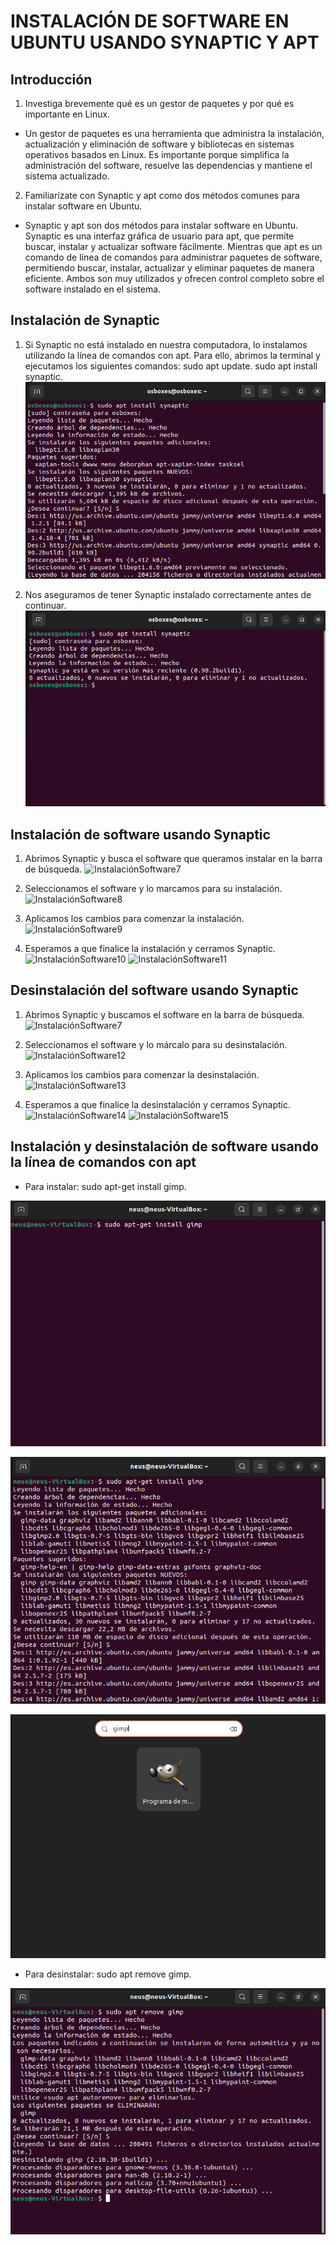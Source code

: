 # INSTALACIÓN DE SOFTWARE EN UBUNTU USANDO SYNAPTIC Y APT

## Introducción
1. Investiga brevemente qué es un gestor de paquetes y por qué es importante en Linux.

* Un gestor de paquetes es una herramienta que administra la instalación, actualización y eliminación de software y bibliotecas en sistemas operativos basados en Linux. Es importante porque simplifica la administración del software, resuelve las dependencias y mantiene el sistema actualizado.


2. Familiarízate con Synaptic y apt como dos métodos comunes para instalar software en Ubuntu.

* Synaptic y apt son dos métodos para instalar software en Ubuntu. Synaptic es una interfaz gráfica de usuario para apt, que permite buscar, instalar y actualizar software fácilmente. Mientras que apt es un comando de línea de comandos para administrar paquetes de software, permitiendo buscar, instalar, actualizar y eliminar paquetes de manera eficiente. Ambos son muy utilizados y ofrecen control completo sobre el software instalado en el sistema.


## Instalación de Synaptic

1. Si Synaptic no está instalado en nuestra computadora, lo instalamos utilizando la línea de comandos con apt. Para ello, abrimos la terminal y ejecutamos los siguientes comandos: sudo apt update.  sudo apt install synaptic.
![InstalaciónSoftware1](https://github.com/neusmartinez/Instalacion-Software/blob/main/INSTALACIO%CC%81N%20SOFTWARE%201.png)

2. Nos aseguramos de tener Synaptic instalado correctamente antes de continuar.
![InstalaciónSoftware2](https://github.com/neusmartinez/Instalacion-Software/blob/main/INSTALACIO%CC%81N%20SOFTWARE%202.png)


## Instalación de software usando Synaptic

1. Abrimos Synaptic y busca el software que queramos instalar en la barra de búsqueda.
![InstalaciónSoftware7](https://github.com/neusmartinez/Instalacion-Software/blob/main/INSTALACI%C3%93N%20SOFTWARE%207.png)


2. Seleccionamos el software y lo  marcamos para su instalación.
![InstalaciónSoftware8](https://github.com/neusmartinez/Instalacion-Software/blob/main/INSTALACI%C3%93N%20SOFTWARE%208.png)


3. Aplicamos los cambios para comenzar la instalación.
![InstalaciónSoftware9](https://github.com/neusmartinez/Instalacion-Software/blob/main/INSTALACIO%CC%81N%20SOFTWARE%209.png)


4. Esperamos a que finalice la instalación y cerramos Synaptic.
![InstalaciónSoftware10](https://github.com/neusmartinez/Instalacion-Software/blob/main/INSTALACI%C3%93N%20SOFTWARE%2010.png)
![InstalaciónSoftware11](https://github.com/neusmartinez/Instalacion-Software/blob/main/INSTALACI%C3%93N%20SOFTWARE%2011.png)

## Desinstalación del software usando Synaptic

1. Abrimos Synaptic y buscamos el software en la barra de búsqueda.
![InstalaciónSoftware7](https://github.com/neusmartinez/Instalacion-Software/blob/main/INSTALACIO%CC%81N%20SOFTWARE%207.png)


2. Seleccionamos el software y lo márcalo para su desinstalación.
![InstalaciónSoftware12](https://github.com/neusmartinez/Instalacion-Software/blob/main/INSTALACIO%CC%81N%20SOFTWARE%2012.png)


3. Aplicamos los cambios para comenzar la desinstalación.
![InstalaciónSoftware13](https://github.com/neusmartinez/Instalacion-Software/blob/main/INSTALACIO%CC%81N%20SOFTWARE%2013.png)


4. Esperamos a que finalice la desinstalación y cerramos Synaptic.
![InstalaciónSoftware14](https://github.com/neusmartinez/Instalacion-Software/blob/main/INSTALACIO%CC%81N%20SOFTWARE%2014.png)
![InstalaciónSoftware15](https://github.com/neusmartinez/Instalacion-Software/blob/main/INSTALACIO%CC%81N%20SOFTWARE%2015.png)


## Instalación y desinstalación de software usando la línea de comandos con apt

* Para instalar: sudo apt-get install gimp.

![InstalaciónSoftware3](https://github.com/neusmartinez/Instalacion-Software/blob/main/INSTALACIO%CC%81N%20SOFTWARE%203.png)

![InstalaciónSoftware4](https://github.com/neusmartinez/Instalacion-Software/blob/main/INSTALACIO%CC%81N%20SOFTWARE%204.png)

![InstalaciónSoftware5](https://github.com/neusmartinez/Instalacion-Software/blob/main/INSTALACIO%CC%81N%20SOFTWARE%205.png)


* Para desinstalar: sudo apt remove gimp.

![InstalaciónSoftware6](https://github.com/neusmartinez/Instalacion-Software/blob/main/INSTALACIO%CC%81N%20SOFTWARE%206.png)
